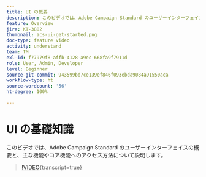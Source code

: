 ```yaml
---
title: UI の概要
description: このビデオでは、Adobe Campaign Standard のユーザーインターフェイスとその主な特長およびコア機能の概要を説明します。
feature: Overview
jira: KT-3882
thumbnail: acs-ui-get-started.png
doc-type: feature video
activity: understand
team: TM
exl-id: f77979f8-affb-4128-a9ec-668fa9f7911d
role: User, Admin, Developer
level: Beginner
source-git-commit: 943599bd7ce139ef846f093ebda9084a91550aca
workflow-type: ht
source-wordcount: '56'
ht-degree: 100%

---
```


# UI の基礎知識

このビデオでは、Adobe Campaign Standard のユーザーインターフェイスの概要と、主な機能やコア機能へのアクセス方法について説明します。

>[!VIDEO](https://video.tv.adobe.com/v/18469?learn=on){transcript=true}
